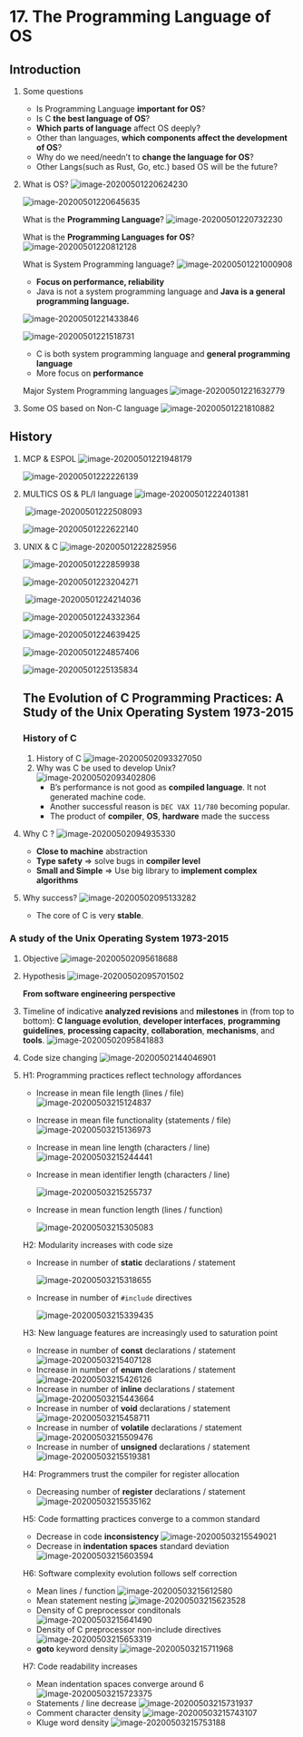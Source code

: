 # 17. The Programming Language of OS

## Introduction

1. Some questions
   - Is Programming Language **important for OS**?
   - Is C **the best language of OS**?
   - **Which parts of language** affect OS deeply?
   - Other than languages, **which components affect the development of OS**?
   - Why do we need/needn’t to **change the language for OS**?
   - Other Langs(such as Rust, Go, etc.) based OS will be the future?

2. What is OS?
   ![image-20200501220624230](lec17.assets/image-20200501220624230.png)

   ![image-20200501220645635](lec17.assets/image-20200501220645635.png)

   What is the **Programming Language**?
   ![image-20200501220732230](lec17.assets/image-20200501220732230.png)

   What is the **Programming Languages for OS**?
   ![image-20200501220812128](lec17.assets/image-20200501220812128.png)

   What is System Programming language?
   ![image-20200501221000908](lec17.assets/image-20200501221000908.png)

   - **Focus on performance, reliability**
   - Java is not a system programming language and **Java is a general programming language.** 

   ![image-20200501221433846](lec17.assets/image-20200501221433846.png)

   ![image-20200501221518731](lec17.assets/image-20200501221518731.png)

   - C is both system programming language and **general programming language**
   - More focus on **performance**

   Major System Programming languages
   ![image-20200501221632779](lec17.assets/image-20200501221632779.png)

3. Some OS based on Non-C language
   ![image-20200501221810882](lec17.assets/image-20200501221810882.png)

## History

1. MCP & ESPOL
   ![image-20200501221948179](lec17.assets/image-20200501221948179.png)

   ![image-20200501222226139](lec17.assets/image-20200501222226139.png)

2. MULTICS OS & PL/I language
   ![image-20200501222401381](lec17.assets/image-20200501222401381.png)

   ​	![image-20200501222508093](lec17.assets/image-20200501222508093.png)

   ![image-20200501222622140](lec17.assets/image-20200501222622140.png)

3. UNIX & C
   ![image-20200501222825956](lec17.assets/image-20200501222825956.png)

   ![image-20200501222859938](lec17.assets/image-20200501222859938.png)

   ![image-20200501223204271](lec17.assets/image-20200501223204271.png)

   ​	![image-20200501224214036](lec17.assets/image-20200501224214036.png)

   ![image-20200501224332364](lec17.assets/image-20200501224332364.png)

   ![image-20200501224639425](lec17.assets/image-20200501224639425.png)

   ![image-20200501224857406](lec17.assets/image-20200501224857406.png)

   ![image-20200501225135834](lec17.assets/image-20200501225135834.png)

   ## The Evolution of C Programming Practices: A Study of the Unix Operating System 1973-2015

   ### History of C

   1. History of C
      ![image-20200502093327050](lec17.assets/image-20200502093327050.png)
   2. Why was C be used to develop Unix?
      ![image-20200502093402806](lec17.assets/image-20200502093402806.png)
      - B’s performance is not good as **compiled language**. It not generated machine code.
      - Another successful reason is `DEC VAX 11/780` becoming popular. 
      - The product of **compiler**, **OS**, **hardware** made the success

3. Why C ?
   ![image-20200502094935330](lec17.assets/image-20200502094935330.png)
   - **Close to machine** abstraction
   - **Type safety** => solve bugs in **compiler level**
   - **Small and Simple** => Use big library to **implement complex algorithms**

4. Why success?
   ![image-20200502095133282](lec17.assets/image-20200502095133282.png)

   - The core of C is very **stable**. 

     

### A study of the Unix Operating System 1973-2015

1. Objective
   ![image-20200502095618688](lec17.assets/image-20200502095618688.png)

2. Hypothesis
   ![image-20200502095701502](lec17.assets/image-20200502095701502.png)

   **From software engineering perspective**

3. Timeline of indicative **analyzed revisions** and **milestones** in (from top to bottom): **C language evolution**, **developer interfaces**, **programming guidelines**, **processing capacity**, **collaboration**, **mechanisms**, and **tools**.
   ![image-20200502095841883](lec17.assets/image-20200502095841883.png)

4. Code size changing
   ![image-20200502144046901](lec17.assets/image-20200502144046901.png)

5. H1: Programming practices reflect technology affordances

   - Increase in mean file length (lines / file)
     ![image-20200503215124837](lec17.assets/image-20200503215124837.png)

   - Increase in mean file functionality (statements / file)
     ![image-20200503215136973](lec17.assets/image-20200503215136973.png)

   - Increase in mean line length (characters / line)
     ![image-20200503215244441](lec17.assets/image-20200503215244441.png)

   - Increase in mean identifier length (characters / line)

     ![image-20200503215255737](lec17.assets/image-20200503215255737.png)

   - Increase in mean function length (lines / function)

     ![image-20200503215305083](lec17.assets/image-20200503215305083.png)

   H2: Modularity increases with code size

   - Increase in number of **static** declarations / statement

     ![image-20200503215318655](lec17.assets/image-20200503215318655.png)

   - Increase in number of `#include` directives

     ![image-20200503215339435](lec17.assets/image-20200503215339435.png)

   H3: New language features are increasingly used to saturation point

   - Increase in number of **const** declarations / statement
     ![image-20200503215407128](lec17.assets/image-20200503215407128.png)
   - Increase in number of **enum** declarations / statement
     ![image-20200503215426126](lec17.assets/image-20200503215426126.png)
   - Increase in number of **inline** declarations / statement
     ![image-20200503215443664](lec17.assets/image-20200503215443664.png)
   - Increase in number of **void** declarations / statement
     ![image-20200503215458711](lec17.assets/image-20200503215458711.png)
   - Increase in number of **volatile** declarations / statement
     ![image-20200503215509476](lec17.assets/image-20200503215509476.png)
   - Increase in number of **unsigned** declarations / statement
     ![image-20200503215519381](lec17.assets/image-20200503215519381.png)

   H4: Programmers trust the compiler for register allocation

   - Decreasing number of **register** declarations / statement
     ![image-20200503215535162](lec17.assets/image-20200503215535162.png)

   H5: Code formatting practices converge to a common standard

   - Decrease in code **inconsistency**
     ![image-20200503215549021](lec17.assets/image-20200503215549021.png)
   - Decrease in **indentation spaces** standard deviation
     ![image-20200503215603594](lec17.assets/image-20200503215603594.png)

   H6: Software complexity evolution follows self correction

   - Mean lines / function
     ![image-20200503215612580](lec17.assets/image-20200503215612580.png)
   - Mean statement nesting
     ![image-20200503215623528](lec17.assets/image-20200503215623528.png)
   - Density of C preprocessor conditonals 
     ![image-20200503215641490](lec17.assets/image-20200503215641490.png)
   - Density of C preprocessor non-include directives
     ![image-20200503215653319](lec17.assets/image-20200503215653319.png)
   - **goto** keyword density
     ![image-20200503215711968](lec17.assets/image-20200503215711968.png)

   H7: Code readability increases

   - Mean indentation spaces converge around 6
     ![image-20200503215723375](lec17.assets/image-20200503215723375.png)
   - Statements / line decrease
     ![image-20200503215731937](lec17.assets/image-20200503215731937.png)
   - Comment character density
     ![image-20200503215743107](lec17.assets/image-20200503215743107.png)
   - Kluge word density
     ![image-20200503215753188](lec17.assets/image-20200503215753188.png)

